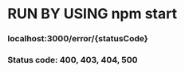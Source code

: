 # RUN BY USING npm start

### localhost:3000/error/{statusCode}

### Status code: 400, 403, 404, 500
